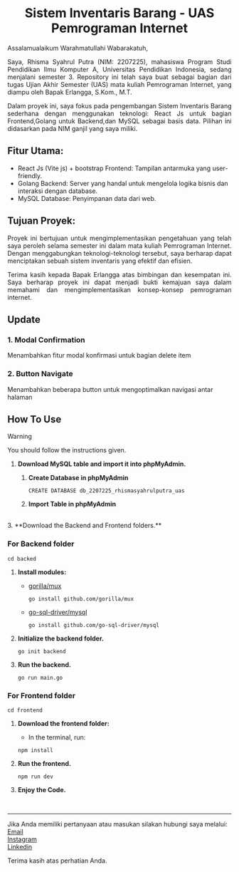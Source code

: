 <h1 align="center"><bold></bold>Sistem Inventaris Barang - UAS Pemrograman Internet</bold></h1>

Assalamualaikum Warahmatullahi Wabarakatuh,

<p align="justify">Saya, Rhisma Syahrul Putra (NIM: 2207225), mahasiswa Program Studi Pendidikan Ilmu Komputer A, Universitas Pendidikan Indonesia, sedang menjalani semester 3. Repository ini telah saya buat sebagai bagian dari tugas Ujian Akhir Semester (UAS) mata kuliah Pemrograman Internet, yang diampu oleh Bapak Erlangga, S.Kom., M.T.</p>
  
<p align="justify">Dalam proyek ini, saya fokus pada pengembangan Sistem Inventaris Barang sederhana dengan menggunakan teknologi:
React Js untuk bagian Frontend,Golang untuk Backend,dan MySQL sebagai basis data. Pilihan ini didasarkan pada NIM ganjil yang saya miliki.</p>

## **Fitur Utama:**

- React Js (Vite js) + bootstrap Frontend: Tampilan antarmuka yang user-friendly.
- Golang Backend: Server yang handal untuk mengelola logika bisnis dan interaksi dengan database.
- MySQL Database: Penyimpanan data dari web.

## **Tujuan Proyek:**

<p align="justify">Proyek ini bertujuan untuk mengimplementasikan pengetahuan yang telah saya peroleh selama semester ini dalam mata kuliah Pemrograman Internet. Dengan menggabungkan teknologi-teknologi tersebut, saya berharap dapat menciptakan sebuah sistem inventaris yang efektif dan efisien.</p>

<p align="justify">Terima kasih kepada Bapak Erlangga atas bimbingan dan kesempatan ini. Saya berharap proyek ini dapat menjadi bukti kemajuan saya dalam memahami dan mengimplementasikan konsep-konsep pemrograman internet.</p>

## Update

### 1. Modal Confirmation

Menambahkan fitur modal konfirmasi untuk bagian delete item

### 2. Button Navigate

Menambahkan beberapa button untuk mengoptimalkan navigasi antar halaman

## How To Use
> [!WARNING]
> You should follow the instructions given.

1. **Download MySQL table and import it into phpMyAdmin.**
   
   1. **Create Database in phpMyAdmin**
      
       ```terminal
       CREATE DATABASE db_2207225_rhismasyahrulputra_uas
       ```
   3. **Import Table in phpMyAdmin**
      
<br>
3. **Download the Backend and Frontend folders.**

   ### For Backend folder
   ```terminal
   cd backed
   ```

   1. **Install modules:**
      
      - [gorilla/mux](https://github.com/gorilla/mux)
        
        ```terminal
        go install github.com/gorilla/mux
        ```
      - [go-sql-driver/mysql](https://github.com/go-sql-driver/mysql)
        
        ```terminal
        go install github.com/go-sql-driver/mysql
        ```

   3. **Initialize the backend folder.**
        ```terminal
        go init backend
        ```
   4. **Run the backend.**
        ```terminal
        go run main.go
        ```

   ### For Frontend folder
   ```terminal
   cd frontend
   ```

   1. **Download the frontend folder:**
      
        - In the terminal, run:
          
        ```terminal
        npm install
        ```
   3. **Run the frontend.**
        ```terminal
        npm run dev
        ```

5. **Enjoy the Code.**
<br>

---

Jika Anda memiliki pertanyaan atau masukan silakan hubungi saya melalui:<br>
[Email](mailto:rhismasyahrulputra11@gmail.com)<br>
[Instagram](https://www.instagram.com/huangfeihong__/)<br>
[Linkedin](https://www.linkedin.com/in/rhisma-syahrul-putra/)
<br>

Terima kasih atas perhatian Anda.
